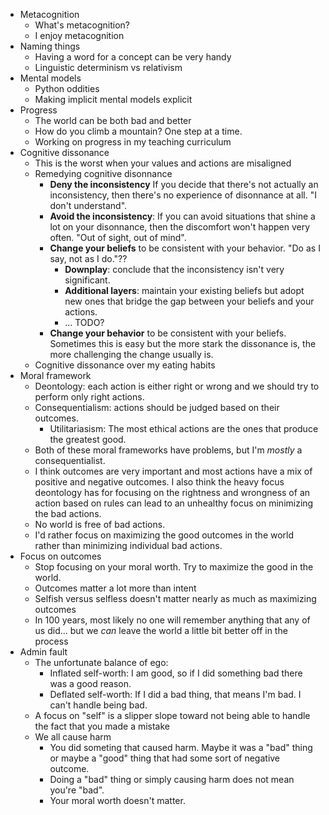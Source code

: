- Metacognition
    - What's metacognition?
    - I enjoy metacognition
- Naming things
    - Having a word for a concept can be very handy
    - Linguistic determinism vs relativism
- Mental models
    - Python oddities
    - Making implicit mental models explicit
- Progress
    - The world can be both bad and better
    - How do you climb a mountain? One step at a time.
    - Working on progress in my teaching curriculum
- Cognitive dissonance
    - This is the worst when your values and actions are misaligned
    - Remedying cognitive disonnance
        - **Deny the inconsistency** If you decide that there's not actually an inconsistency, then there's no experience of disonnance at all. "I don't understand".
        - **Avoid the inconsistency**: If you can avoid situations that shine a lot on your disonnance, then the discomfort won't happen very often. "Out of sight, out of mind".
        - **Change your beliefs** to be consistent with your behavior. "Do as I say, not as I do."??
            - **Downplay**: conclude that the inconsistency isn't very significant.
            - **Additional layers**: maintain your existing beliefs but adopt new ones that bridge the gap between your beliefs and your actions.
            - ... TODO?
        - **Change your behavior** to be consistent with your beliefs. Sometimes this is easy but the more stark the dissonance is, the more challenging the change usually is.
    - Cognitive dissonance over my eating habits
- Moral framework
    - Deontology: each action is either right or wrong and we should try to perform only right actions.
    - Consequentialism: actions should be judged based on their outcomes.
        - Utilitariasism: The most ethical actions are the ones that produce the greatest good.
    - Both of these moral frameworks have problems, but I'm *mostly* a consequentialist.
    - I think outcomes are very important and most actions have a mix of positive and negative outcomes. I also think the heavy focus deontology has for focusing on the rightness and wrongness of an action based on rules can lead to an unhealthy focus on minimizing the bad actions.
    - No world is free of bad actions.
    - I'd rather focus on maximizing the good outcomes in the world rather than minimizing individual bad actions.
- Focus on outcomes
    - Stop focusing on your moral worth. Try to maximize the good in the world.
    - Outcomes matter a lot more than intent
    - Selfish versus selfless doesn't matter nearly as much as maximizing outcomes
    - In 100 years, most likely no one will remember anything that any of us did... but we *can* leave the world a little bit better off in the process
- Admin fault
    - The unfortunate balance of ego:
        - Inflated self-worth: I am good, so if I did something bad there was a good reason.
        - Deflated self-worth: If I did a bad thing, that means I'm bad. I can't handle being bad.
    - A focus on "self" is a slipper slope toward not being able to handle the fact that you made a mistake
    - We all cause harm
        - You did someting that caused harm. Maybe it was a "bad" thing or maybe a "good" thing that had some sort of negative outcome.
        - Doing a "bad" thing or simply causing harm does not mean you're "bad".
        - Your moral worth doesn't matter.

